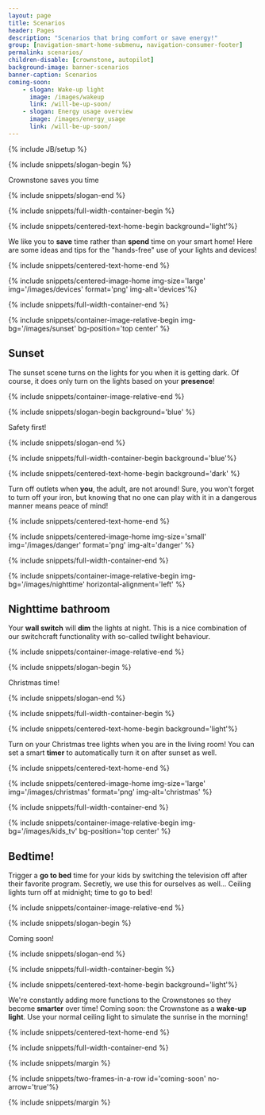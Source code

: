 ```yaml
---
layout: page
title: Scenarios
header: Pages
description: "Scenarios that bring comfort or save energy!"
group: [navigation-smart-home-submenu, navigation-consumer-footer]
permalink: scenarios/
children-disable: [crownstone, autopilot]
background-image: banner-scenarios
banner-caption: Scenarios
coming-soon:
    - slogan: Wake-up light
      image: /images/wakeup
      link: /will-be-up-soon/
    - slogan: Energy usage overview
      image: /images/energy_usage
      link: /will-be-up-soon/
---
```


{% include JB/setup %}

{% include snippets/slogan-begin %}

Crownstone saves you time

{% include snippets/slogan-end %}

{% include snippets/full-width-container-begin %}

{% include snippets/centered-text-home-begin background='light'%}

We like you to **save** time rather than **spend** time on your smart home! Here are some ideas and tips for the "hands-free" use of your lights and devices!

{% include snippets/centered-text-home-end %}

{% include snippets/centered-image-home img-size='large' img='/images/devices' format='png' img-alt='devices'%}

{% include snippets/full-width-container-end %}

{% include snippets/container-image-relative-begin img-bg='/images/sunset' bg-position='top center' %}

## Sunset

The sunset scene turns on the lights for you when it is getting dark. Of course, it does only turn on the lights based on your **presence**!

{% include snippets/container-image-relative-end %}

{% include snippets/slogan-begin background='blue' %}

Safety first!

{% include snippets/slogan-end %}

{% include snippets/full-width-container-begin background='blue'%}

{% include snippets/centered-text-home-begin background='dark' %}

Turn off outlets when **you**, the adult, are not around! Sure, you won't forget to turn off your iron, but knowing that no one can play with it in a dangerous manner means peace of mind!

{% include snippets/centered-text-home-end %}

{% include snippets/centered-image-home img-size='small' img='/images/danger' format='png' img-alt='danger' %}

{% include snippets/full-width-container-end %}

{% include snippets/container-image-relative-begin img-bg='/images/nighttime' horizontal-alignment='left' %}

## Nighttime bathroom

Your **wall switch** will **dim** the lights at night. This is a nice combination of our switchcraft functionality with so-called twilight behaviour.

{% include snippets/container-image-relative-end %}

{% include snippets/slogan-begin %}

Christmas time!

{% include snippets/slogan-end %}

{% include snippets/full-width-container-begin %}

{% include snippets/centered-text-home-begin background='light'%}

Turn on your Christmas tree lights when you are in the living room! You can set a smart **timer** to automatically turn it on after sunset as well.

{% include snippets/centered-text-home-end %}

{% include snippets/centered-image-home img-size='large' img='/images/christmas' format='png' img-alt='christmas' %}

{% include snippets/full-width-container-end %}

{% include snippets/container-image-relative-begin img-bg='/images/kids_tv' bg-position='top center' %}

## Bedtime!

Trigger a **go to bed** time for your kids by switching the television off after their favorite program. Secretly, we use this for ourselves as well... Ceiling lights turn off at midnight; time to go to bed!

{% include snippets/container-image-relative-end %}

{% include snippets/slogan-begin %}

Coming soon!

{% include snippets/slogan-end %}

{% include snippets/full-width-container-begin %}

{% include snippets/centered-text-home-begin background='light'%}

We're constantly adding more functions to the Crownstones so they become **smarter** over time! Coming soon: the Crownstone as a **wake-up light**. Use your normal ceiling light to simulate the sunrise in the morning!

{% include snippets/centered-text-home-end %}

{% include snippets/full-width-container-end %}


{% include snippets/margin %}

{% include snippets/two-frames-in-a-row id='coming-soon' no-arrow='true'%}

{% include snippets/margin %}
